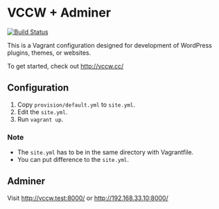# VCCW + Adminer

[![Build Status](https://travis-ci.org/vccw-team/vccw.svg?branch=master)](https://travis-ci.org/vccw-team/vccw)

This is a Vagrant configuration designed for development of WordPress plugins, themes, or websites.

To get started, check out <http://vccw.cc/>

## Configuration

1. Copy `provision/default.yml` to `site.yml`.
1. Edit the `site.yml`.
1. Run `vagrant up`.

### Note

* The `site.yml` has to be in the same directory with Vagrantfile.
* You can put difference to the `site.yml`.

## Adminer

Visit http://vccw.test:8000/ or http://192.168.33.10:8000/
